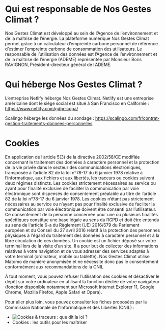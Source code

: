 # Qui est responsable de Nos Gestes Climat ?

Nos Gestes Climat est développé au sein de l’Agence de l’environnement et de la maîtrise de l’énergie. La plateforme numérique Nos Gestes Climat permet grâce à un calculateur d’empreinte carbone personnel de référence d’estimer l’empreinte carbone de consommation des utilisateurs.
Le responsable de l’utilisation des données est l’Agence de l’environnement et de la maîtrise de l’énergie (ADEME) représentée par Monsieur Boris RAVIGNON, Président-directeur général de l’ADEME.

# Qui héberge Nos Gestes Climat ?

L’entreprise Netlify héberge Nos Gestes Climat. Netlify est une entreprise américaine dont le siège social est situé à San Francisco en Californie : https://www.netlify.com/gdpr-ccpa/

Scalingo héberge les données du sondage : https://scalingo.com/fr/contrat-gestion-traitements-donnees-personnelles

# Cookies

En application de l’article 5(3) de la directive 2002/58/CE modifiée concernant le traitement des données à caractère personnel et la protection de la vie privée dans le secteur des communications électroniques, transposée à l’article 82 de la loi n°78-17 du 6 janvier 1978 relative à l’informatique, aux fichiers et aux libertés, les traceurs ou cookies suivent deux régimes distincts.
Les cookies strictement nécessaires au service ou ayant pour finalité exclusive de faciliter la communication par voie électronique sont dispensés de consentement préalable au titre de l’article 82 de la loi n°78-17 du 6 janvier 1978.
Les cookies n’étant pas strictement nécessaires au service ou n’ayant pas pour finalité exclusive de faciliter la communication par voie électronique doivent être consenti par l’utilisateur.
Ce consentement de la personne concernée pour une ou plusieurs finalités spécifiques constitue une base légale au sens du RGPD et doit être entendu au sens de l'article 6-a du Règlement (UE) 2016/679 du Parlement européen et du Conseil du 27 avril 2016 relatif à la protection des personnes physiques à l'égard du traitement des données à caractère personnel et à la libre circulation de ces données.
Un cookie est un fichier déposé sur votre terminal lors de la visite d’un site. Il a pour but de collecter des informations relatives à votre navigation et de vous adresser des services adaptés à votre terminal (ordinateur, mobile ou tablette).
Nos Gestes Climat utilise Matomo de manière anonymisée et ne nécessite donc pas le consentement conformément aux recommandations de la CNIL.

À tout moment, vous pouvez refuser l’utilisation des cookies et désactiver le dépôt sur votre ordinateur en utilisant la fonction dédiée de votre navigateur (fonction disponible notamment sur Microsoft Internet Explorer 11, Google Chrome, Mozilla Firefox, Apple Safari et Opera).

Pour aller plus loin, vous pouvez consulter les ﬁches proposées par la Commission Nationale de l'Informatique et des Libertés (CNIL) :
* ![Cookies & traceurs : que dit la loi ?](https://www.cnil.fr/fr/cookies-et-autres-traceurs/regles/cookies/que-dit-la-loi)
* Cookies : les outils pour les maîtriser

